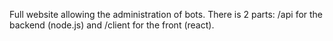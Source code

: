 Full website allowing the administration of bots. There is 2 parts: /api for the backend (node.js) and /client for the front (react).
